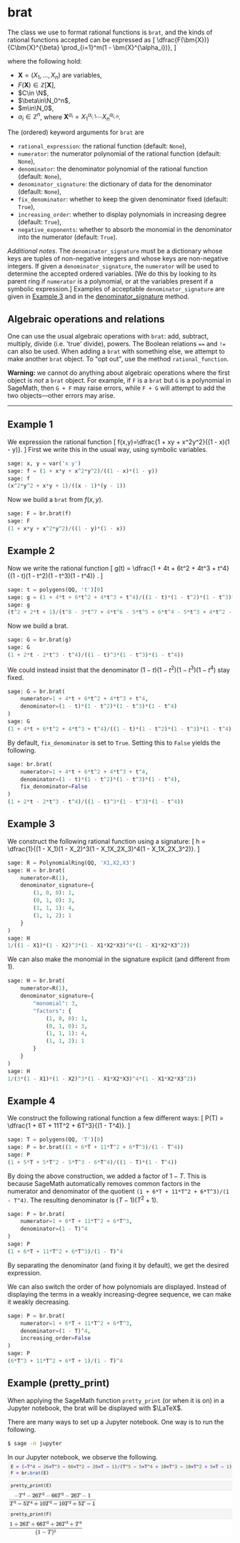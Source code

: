 # brat

The class we use to format rational functions is `brat`, and the kinds of rational functions accepted can be expressed as 
\[ 
	\dfrac{F(\bm{X})}{C\bm{X}^{\beta} \prod_{i=1}^m(1 - \bm{X}^{\alpha_i})}, 
\] 

where the following hold:

- $\bm{X}=(X_1, \dots, X_n)$ are variables,
- $F(\bm{X})\in \mathbb{Z}[\bm{X}]$,
- $C\in \N$, 
- $\beta\in\N_0^n$,
- $m\in\N_0$, 
- $\alpha_i\in\mathbb{Z}^n$, where $\bm{X}^{\alpha_i} = X_1^{\alpha_{i,1}}\cdots X_n^{\alpha_{i,n}}$.


The (ordered) keyword arguments for `brat` are

- `rational_expression`: the rational function (default: `None`),
- `numerator`: the numerator polynomial of the rational function (default: `None`),
- `denominator`: the denominator polynomial of the rational function (default: `None`),
- `denominator_signature`: the dictionary of data for the denominator (default: `None`),
- `fix_denominator`: whether to keep the given denominator fixed (default: `True`),
- `increasing_order`: whether to display polynomials in increasing degree (default: `True`),
- `negative_exponents`: whether to absorb the monomial in the denominator into the numerator (default: `True`).

*Additional notes*. The `denominator_signature` must be a dictionary whose keys are tuples of non-negative integers and whose keys are non-negative integers. If given a `denominator_signature`, the `numerator` will be used to determine the accepted ordered variables. [We do this by looking to its parent ring if `numerator` is a polynomial, or at the variables present if a symbolic expression.] Examples of acceptable `denominator_signature` are given in [Example 3](#example-3) and in the [denominator_signature](brat-methods.md#denominator_signature) method.

## Algebraic operations and relations

One can use the usual algebraic operations with `brat`: add, subtract, multiply, divide (i.e. 'true' divide), powers. The Boolean relations `==` and `!=` can also be used. When adding a `brat` with something else, we attempt to make another `brat` object. To "opt out", use the method `rational_function`. 

**Warning:** we cannot do anything about algebraic operations where the first object is *not* a `brat` object. For example, if `F` is a `brat` but `G` is a polynomial in SageMath, then `G + F` may raise errors, while `F + G` will attempt to add the two objects&mdash;other errors may arise.

---

## Example 1

We expression the rational function
\[
	f(x,y)=\dfrac{1 + xy + x^2y^2}{(1 - x)(1 - y)}.
\]
First we write this in the usual way, using symbolic variables. 

```python
sage: x, y = var('x y')
sage: f = (1 + x*y + x^2*y^2)/((1 - x)*(1 - y))
sage: f
(x^2*y^2 + x*y + 1)/((x - 1)*(y - 1))
```

Now we build a `brat` from $f(x,y)$.
```python
sage: F = br.brat(f)
sage: F
(1 + x*y + x^2*y^2)/((1 - y)*(1 - x))
```

## Example 2

Now we write the rational function 
\[
	g(t) = \dfrac{1 + 4t + 6t^2 + 4t^3 + t^4}{(1 - t)(1 - t^2)(1 - t^3)(1 - t^4)} . 
\]

```python
sage: t = polygens(QQ, 't')[0]
sage: g = (1 + 4*t + 6*t^2 + 4*t^3 + t^4)/((1 - t)*(1 - t^2)*(1 - t^3)*(1 - t^4))
sage: g
(t^2 + 2*t + 1)/(t^8 - 3*t^7 + 4*t^6 - 5*t^5 + 6*t^4 - 5*t^3 + 4*t^2 - 3*t + 1)
```

Now we build a brat. 

```python
sage: G = br.brat(g)
sage: G
(1 + 2*t - 2*t^3 - t^4)/((1 - t)^3*(1 - t^3)*(1 - t^4))
```

We could instead insist that the denominator $(1 - t)(1 - t^2)(1 - t^3)(1 - t^4)$ stay fixed. 
```python
sage: G = br.brat(
	numerator=1 + 4*t + 6*t^2 + 4*t^3 + t^4,
	denominator=(1 - t)*(1 - t^2)*(1 - t^3)*(1 - t^4)
)
sage: G
(1 + 4*t + 6*t^2 + 4*t^3 + t^4)/((1 - t)*(1 - t^2)*(1 - t^3)*(1 - t^4))
```

By default, `fix_denominator` is set to `True`. Setting this to `False` yields the following.
```python
sage: br.brat(
	numerator=1 + 4*t + 6*t^2 + 4*t^3 + t^4,
	denominator=(1 - t)*(1 - t^2)*(1 - t^3)*(1 - t^4),
	fix_denominator=False
)
(1 + 2*t - 2*t^3 - t^4)/((1 - t)^3*(1 - t^3)*(1 - t^4))
```

## Example 3

We construct the following rational function using a signature:
\[
	h = \dfrac{1}{(1 - X_1)(1 - X_2)^3(1 - X_1X_2X_3)^4(1 - X_1X_2X_3^2)}.
\]

```python
sage: R = PolynomialRing(QQ, 'X1,X2,X3')
sage: H = br.brat(
	numerator=R(1),
	denominator_signature={
		(1, 0, 0): 1, 
		(0, 1, 0): 3,
		(1, 1, 1): 4,
		(1, 1, 2): 1
	}
)
sage: H
1/((1 - X1)*(1 - X2)^3*(1 - X1*X2*X3)^4*(1 - X1*X2*X3^2))
```

We can also make the monomial in the signature explicit (and different from $1$).
```python
sage: H = br.brat(
	numerator=R(1),
	denominator_signature={
		"monomial": 3,
		"factors": {
			(1, 0, 0): 1, 
			(0, 1, 0): 3,
			(1, 1, 1): 4,
			(1, 1, 2): 1
		}
	}
)
sage: H
1/(3*(1 - X1)*(1 - X2)^3*(1 - X1*X2*X3)^4*(1 - X1*X2*X3^2))
```

## Example 4

We construct the following rational function a few different ways:
\[ 
	P(T) = \dfrac{1 + 6T + 11T^2 + 6T^3}{(1 - T^4)}. 
\]

```python
sage: T = polygens(QQ, 'T')[0]
sage: P = br.brat((1 + 6*T + 11*T^2 + 6*T^3)/(1 - T^4))
sage: P
(1 + 5*T + 5*T^2 - 5*T^3 - 6*T^4)/((1 - T)*(1 - T^4))
```

By doing the above construction, we added a factor of $1-T$. This is because SageMath automatically removes common factors in the numerator and denominator of the quotient `(1 + 6*T + 11*T^2 + 6*T^3)/(1 - T^4)`. The resulting denominator is $(T - 1)(T^2 + 1)$.

```python
sage: P = br.brat(
	numerator=1 + 6*T + 11*T^2 + 6*T^3,
	denominator=(1 - T)^4
)
sage: P
(1 + 6*T + 11*T^2 + 6*T^3)/(1 - T)^4
```

By separating the denominator (and fixing it by default), we get the desired expression. 

We can also switch the order of how polynomials are displayed. Instead of displaying the terms in a weakly increasing-degree sequence, we can make it weakly decreasing.
```python
sage: P = br.brat(
	numerator=1 + 6*T + 11*T^2 + 6*T^3,
	denominator=(1 - T)^4,
	increasing_order=False
)
sage: P
(6*T^3 + 11*T^2 + 6*T + 1)/(1 - T)^4
```

## Example (pretty_print)

When applying the SageMath function `pretty_print` (or when it is on) in a Jupyter notebook, the brat will be displayed with $\LaTeX$.

There are many ways to set up a Jupyter notebook. One way is to run the following.
```bash
$ sage -n jupyter
```

In our Jupyter notebook, we observe the following.
![](pretty_print.png)